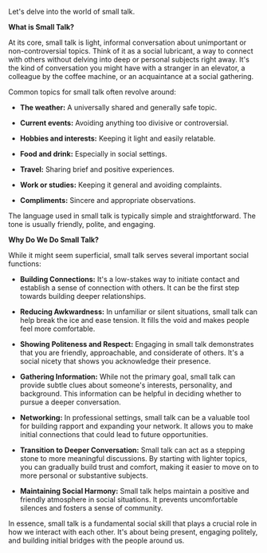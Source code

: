 Let's delve into the world of small talk.

**What is Small Talk?**

At its core, small talk is light, informal conversation about unimportant or non-controversial topics. Think of it as a social lubricant, a way to connect with others without delving into deep or personal subjects right away. It's the kind of conversation you might have with a stranger in an elevator, a colleague by the coffee machine, or an acquaintance at a social gathering.  

Common topics for small talk often revolve around:

- **The weather:** A universally shared and generally safe topic.
- **Current events:** Avoiding anything too divisive or controversial.  
    
- **Hobbies and interests:** Keeping it light and easily relatable.  
    
- **Food and drink:** Especially in social settings.  
    
- **Travel:** Sharing brief and positive experiences.
- **Work or studies:** Keeping it general and avoiding complaints.
- **Compliments:** Sincere and appropriate observations.

The language used in small talk is typically simple and straightforward. The tone is usually friendly, polite, and engaging.  

**Why Do We Do Small Talk?**

While it might seem superficial, small talk serves several important social functions:

- **Building Connections:** It's a low-stakes way to initiate contact and establish a sense of connection with others. It can be the first step towards building deeper relationships.  
    
- **Reducing Awkwardness:** In unfamiliar or silent situations, small talk can help break the ice and ease tension. It fills the void and makes people feel more comfortable.  
    
- **Showing Politeness and Respect:** Engaging in small talk demonstrates that you are friendly, approachable, and considerate of others. It's a social nicety that shows you acknowledge their presence.  
    
- **Gathering Information:** While not the primary goal, small talk can provide subtle clues about someone's interests, personality, and background. This information can be helpful in deciding whether to pursue a deeper conversation.  
    
- **Networking:** In professional settings, small talk can be a valuable tool for building rapport and expanding your network. It allows you to make initial connections that could lead to future opportunities.  
    
- **Transition to Deeper Conversation:** Small talk can act as a stepping stone to more meaningful discussions. By starting with lighter topics, you can gradually build trust and comfort, making it easier to move on to more personal or substantive subjects.  
    
- **Maintaining Social Harmony:** Small talk helps maintain a positive and friendly atmosphere in social situations. It prevents uncomfortable silences and fosters a sense of community.  
    

In essence, small talk is a fundamental social skill that plays a crucial role in how we interact with each other. It's about being present, engaging politely, and building initial bridges with the people around us.  
